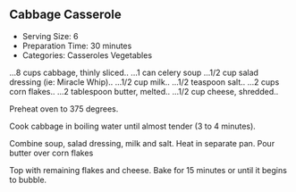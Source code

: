 ## Cabbage Casserole
* Serving Size: 6
* Preparation Time: 30 minutes
* Categories: Casseroles Vegetables

...8   cups cabbage, thinly sliced..
...1   can celery soup
...1/2 cup salad dressing (ie: Miracle Whip)..
...1/2 cup milk..
...1/2 teaspoon salt..
...2   cups corn flakes..
...2   tablespoon butter, melted..
...1/2 cup cheese, shredded..

Preheat oven to 375 degrees.

Cook cabbage in boiling water until almost tender (3 to 4 minutes).

Combine soup, salad dressing, milk and salt. Heat in separate pan. Pour butter
over corn flakes

Top with remaining flakes and cheese. Bake for 15 minutes or until it begins to bubble.
